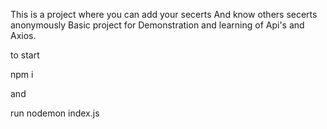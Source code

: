 This is a project where you can add your secerts And know others secerts anonymously
Basic project for Demonstration and learning of Api's and Axios.

to start


npm i

and 

run nodemon index.js
